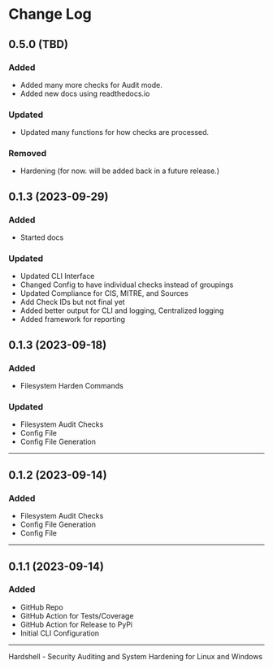# Change Log

## 0.5.0 (TBD)

### Added

- Added many more checks for Audit mode.
- Added new docs using readthedocs.io

### Updated

- Updated many functions for how checks are processed.

### Removed

- Hardening (for now. will be added back in a future release.)

## 0.1.3 (2023-09-29)

### Added

- Started docs

### Updated

- Updated CLI Interface
- Changed Config to have individual checks instead of groupings
- Updated Compliance for CIS, MITRE, and Sources
- Add Check IDs but not final yet
- Added better output for CLI and logging, Centralized logging
- Added framework for reporting

## 0.1.3 (2023-09-18)

### Added

- Filesystem Harden Commands

### Updated

- Filesystem Audit Checks
- Config File
- Config File Generation

---

## 0.1.2 (2023-09-14)

### Added

- Filesystem Audit Checks
- Config File Generation
- Config File

---

## 0.1.1 (2023-09-14)

### Added

- GitHub Repo
- GitHub Action for Tests/Coverage
- GitHub Action for Release to PyPi
- Initial CLI Configuration

---

Hardshell - Security Auditing and System Hardening for Linux and Windows
